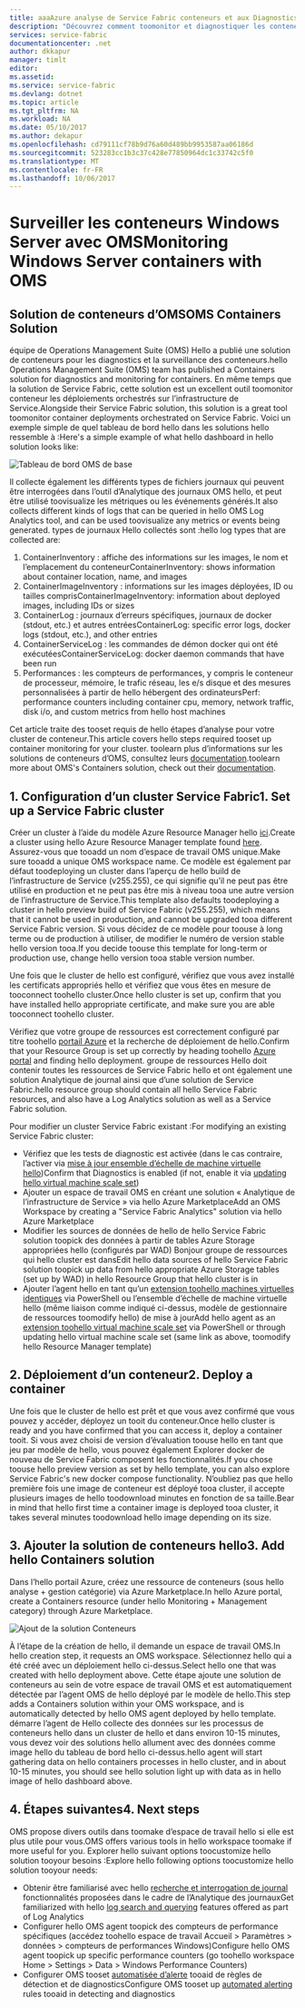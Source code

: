 ```yaml
---
title: aaaAzure analyse de Service Fabric conteneurs et aux Diagnostics | Documents Microsoft
description: "Découvrez comment toomonitor et diagnostiquer les conteneurs orchestrés sur Microsoft Azure Service Fabric avec solution de conteneurs d’OMS."
services: service-fabric
documentationcenter: .net
author: dkkapur
manager: timlt
editor: 
ms.assetid: 
ms.service: service-fabric
ms.devlang: dotnet
ms.topic: article
ms.tgt_pltfrm: NA
ms.workload: NA
ms.date: 05/10/2017
ms.author: dekapur
ms.openlocfilehash: cd79111cf78b9d76a60d489bb9953587aa06186d
ms.sourcegitcommit: 523283cc1b3c37c428e77850964dc1c33742c5f0
ms.translationtype: MT
ms.contentlocale: fr-FR
ms.lasthandoff: 10/06/2017
---
```

# <a name="monitoring-windows-server-containers-with-oms"></a><span data-ttu-id="fcd03-103">Surveiller les conteneurs Windows Server avec OMS</span><span class="sxs-lookup"><span data-stu-id="fcd03-103">Monitoring Windows Server containers with OMS</span></span>

## <a name="oms-containers-solution"></a><span data-ttu-id="fcd03-104">Solution de conteneurs d’OMS</span><span class="sxs-lookup"><span data-stu-id="fcd03-104">OMS Containers Solution</span></span>

<span data-ttu-id="fcd03-105">équipe de Operations Management Suite (OMS) Hello a publié une solution de conteneurs pour les diagnostics et la surveillance des conteneurs.</span><span class="sxs-lookup"><span data-stu-id="fcd03-105">hello Operations Management Suite (OMS) team has published a Containers solution for diagnostics and monitoring for containers.</span></span> <span data-ttu-id="fcd03-106">En même temps que la solution de Service Fabric, cette solution est un excellent outil toomonitor conteneur les déploiements orchestrés sur l’infrastructure de Service.</span><span class="sxs-lookup"><span data-stu-id="fcd03-106">Alongside their Service Fabric solution, this solution is a great tool toomonitor container deployments orchestrated on Service Fabric.</span></span> <span data-ttu-id="fcd03-107">Voici un exemple simple de quel tableau de bord hello dans les solutions hello ressemble à :</span><span class="sxs-lookup"><span data-stu-id="fcd03-107">Here's a simple example of what hello dashboard in hello solution looks like:</span></span>

![Tableau de bord OMS de base](./media/service-fabric-diagnostics-containers-windowsserver/oms-containers-dashboard.png)

<span data-ttu-id="fcd03-109">Il collecte également les différents types de fichiers journaux qui peuvent être interrogées dans l’outil d’Analytique des journaux OMS hello, et peut être utilisé toovisualize les métriques ou les événements générés.</span><span class="sxs-lookup"><span data-stu-id="fcd03-109">It also collects different kinds of logs that can be queried in hello OMS Log Analytics tool, and can be used toovisualize any metrics or events being generated.</span></span> <span data-ttu-id="fcd03-110">types de journaux Hello collectés sont :</span><span class="sxs-lookup"><span data-stu-id="fcd03-110">hello log types that are collected are:</span></span>

1. <span data-ttu-id="fcd03-111">ContainerInventory : affiche des informations sur les images, le nom et l’emplacement du conteneur</span><span class="sxs-lookup"><span data-stu-id="fcd03-111">ContainerInventory: shows information about container location, name, and images</span></span>
2. <span data-ttu-id="fcd03-112">ContainerImageInventory : informations sur les images déployées, ID ou tailles compris</span><span class="sxs-lookup"><span data-stu-id="fcd03-112">ContainerImageInventory: information about deployed images, including IDs or sizes</span></span>
3. <span data-ttu-id="fcd03-113">ContainerLog : journaux d’erreurs spécifiques, journaux de docker (stdout, etc.) et autres entrées</span><span class="sxs-lookup"><span data-stu-id="fcd03-113">ContainerLog: specific error logs, docker logs (stdout, etc.), and other entries</span></span>
4. <span data-ttu-id="fcd03-114">ContainerServiceLog : les commandes de démon docker qui ont été exécutées</span><span class="sxs-lookup"><span data-stu-id="fcd03-114">ContainerServiceLog: docker daemon commands that have been run</span></span>
5. <span data-ttu-id="fcd03-115">Performances : les compteurs de performances, y compris le conteneur de processeur, mémoire, le trafic réseau, les e/s disque et des mesures personnalisées à partir de hello hébergent des ordinateurs</span><span class="sxs-lookup"><span data-stu-id="fcd03-115">Perf: performance counters including container cpu, memory, network traffic, disk i/o, and custom metrics from hello host machines</span></span>

<span data-ttu-id="fcd03-116">Cet article traite des tooset requis de hello étapes d’analyse pour votre cluster de conteneur.</span><span class="sxs-lookup"><span data-stu-id="fcd03-116">This article covers hello steps required tooset up container monitoring for your cluster.</span></span> <span data-ttu-id="fcd03-117">toolearn plus d’informations sur les solutions de conteneurs d’OMS, consultez leurs [documentation](../log-analytics/log-analytics-containers.md).</span><span class="sxs-lookup"><span data-stu-id="fcd03-117">toolearn more about OMS's Containers solution, check out their [documentation](../log-analytics/log-analytics-containers.md).</span></span>

## <a name="1-set-up-a-service-fabric-cluster"></a><span data-ttu-id="fcd03-118">1. Configuration d’un cluster Service Fabric</span><span class="sxs-lookup"><span data-stu-id="fcd03-118">1. Set up a Service Fabric cluster</span></span>

<span data-ttu-id="fcd03-119">Créer un cluster à l’aide du modèle Azure Resource Manager hello [ici](https://github.com/dkkapur/Service-Fabric/tree/master/ARM%20Templates/SF%20OMS%20Sample).</span><span class="sxs-lookup"><span data-stu-id="fcd03-119">Create a cluster using hello Azure Resource Manager template found [here](https://github.com/dkkapur/Service-Fabric/tree/master/ARM%20Templates/SF%20OMS%20Sample).</span></span> <span data-ttu-id="fcd03-120">Assurez-vous que tooadd un nom d’espace de travail OMS unique.</span><span class="sxs-lookup"><span data-stu-id="fcd03-120">Make sure tooadd a unique OMS workspace name.</span></span> <span data-ttu-id="fcd03-121">Ce modèle est également par défaut toodeploying un cluster dans l’aperçu de hello build de l’infrastructure de Service (v255.255), ce qui signifie qu’il ne peut pas être utilisé en production et ne peut pas être mis à niveau tooa une autre version de l’infrastructure de Service.</span><span class="sxs-lookup"><span data-stu-id="fcd03-121">This template also defaults toodeploying a cluster in hello preview build of Service Fabric (v255.255), which means that it cannot be used in production, and cannot be upgraded tooa different Service Fabric version.</span></span> <span data-ttu-id="fcd03-122">Si vous décidez de ce modèle pour toouse à long terme ou de production à utiliser, de modifier le numéro de version stable hello version tooa.</span><span class="sxs-lookup"><span data-stu-id="fcd03-122">If you decide toouse this template for long-term or production use, change hello version tooa stable version number.</span></span>

<span data-ttu-id="fcd03-123">Une fois que le cluster de hello est configuré, vérifiez que vous avez installé les certificats appropriés hello et vérifiez que vous êtes en mesure de tooconnect toohello cluster.</span><span class="sxs-lookup"><span data-stu-id="fcd03-123">Once hello cluster is set up, confirm that you have installed hello appropriate certificate, and make sure you are able tooconnect toohello cluster.</span></span>

<span data-ttu-id="fcd03-124">Vérifiez que votre groupe de ressources est correctement configuré par titre toohello [portail Azure](https://portal.azure.com/) et la recherche de déploiement de hello.</span><span class="sxs-lookup"><span data-stu-id="fcd03-124">Confirm that your Resource Group is set up correctly by heading toohello [Azure portal](https://portal.azure.com/) and finding hello deployment.</span></span> <span data-ttu-id="fcd03-125">groupe de ressources Hello doit contenir toutes les ressources de Service Fabric hello et ont également une solution Analytique de journal ainsi que d’une solution de Service Fabric.</span><span class="sxs-lookup"><span data-stu-id="fcd03-125">hello resource group should contain all hello Service Fabric resources, and also have a Log Analytics solution as well as a Service Fabric solution.</span></span>

<span data-ttu-id="fcd03-126">Pour modifier un cluster Service Fabric existant :</span><span class="sxs-lookup"><span data-stu-id="fcd03-126">For modifying an existing Service Fabric cluster:</span></span>
* <span data-ttu-id="fcd03-127">Vérifiez que les tests de diagnostic est activée (dans le cas contraire, l’activer via [mise à jour ensemble d’échelle de machine virtuelle hello](/rest/api/virtualmachinescalesets/create-or-update-a-set))</span><span class="sxs-lookup"><span data-stu-id="fcd03-127">Confirm that Diagnostics is enabled (if not, enable it via [updating hello virtual machine scale set](/rest/api/virtualmachinescalesets/create-or-update-a-set))</span></span>
* <span data-ttu-id="fcd03-128">Ajouter un espace de travail OMS en créant une solution « Analytique de l’infrastructure de Service » via hello Azure Marketplace</span><span class="sxs-lookup"><span data-stu-id="fcd03-128">Add an OMS Workspace by creating a "Service Fabric Analytics" solution via hello Azure Marketplace</span></span>
* <span data-ttu-id="fcd03-129">Modifier les sources de données de hello de hello Service Fabric solution toopick des données à partir de tables Azure Storage appropriées hello (configurés par WAD) Bonjour groupe de ressources qui hello cluster est dans</span><span class="sxs-lookup"><span data-stu-id="fcd03-129">Edit hello data sources of hello Service Fabric solution toopick up data from hello appropriate Azure Storage tables (set up by WAD) in hello Resource Group that hello cluster is in</span></span>
* <span data-ttu-id="fcd03-130">Ajouter l’agent hello en tant qu’un [extension toohello machines virtuelles identiques](/powershell/module/azurerm.compute/add-azurermvmssextension) via PowerShell ou l’ensemble d’échelle de machine virtuelle hello (même liaison comme indiqué ci-dessus, modèle de gestionnaire de ressources toomodify hello) de mise à jour</span><span class="sxs-lookup"><span data-stu-id="fcd03-130">Add hello agent as an [extension toohello virtual machine scale set](/powershell/module/azurerm.compute/add-azurermvmssextension) via PowerShell or through updating hello virtual machine scale set (same link as above, toomodify hello Resource Manager template)</span></span>

## <a name="2-deploy-a-container"></a><span data-ttu-id="fcd03-131">2. Déploiement d’un conteneur</span><span class="sxs-lookup"><span data-stu-id="fcd03-131">2. Deploy a container</span></span>

<span data-ttu-id="fcd03-132">Une fois que le cluster de hello est prêt et que vous avez confirmé que vous pouvez y accéder, déployez un tooit du conteneur.</span><span class="sxs-lookup"><span data-stu-id="fcd03-132">Once hello cluster is ready and you have confirmed that you can access it, deploy a container tooit.</span></span> <span data-ttu-id="fcd03-133">Si vous avez choisi de version d’évaluation toouse hello en tant que jeu par modèle de hello, vous pouvez également Explorer docker de nouveau de Service Fabric composent les fonctionnalités.</span><span class="sxs-lookup"><span data-stu-id="fcd03-133">If you chose toouse hello preview version as set by hello template, you can also explore Service Fabric's new docker compose functionality.</span></span> <span data-ttu-id="fcd03-134">N’oubliez pas que hello première fois une image de conteneur est déployé tooa cluster, il accepte plusieurs images de hello toodownload minutes en fonction de sa taille.</span><span class="sxs-lookup"><span data-stu-id="fcd03-134">Bear in mind that hello first time a container image is deployed tooa cluster, it takes several minutes toodownload hello image depending on its size.</span></span>

## <a name="3-add-hello-containers-solution"></a><span data-ttu-id="fcd03-135">3. Ajouter la solution de conteneurs hello</span><span class="sxs-lookup"><span data-stu-id="fcd03-135">3. Add hello Containers solution</span></span>

<span data-ttu-id="fcd03-136">Dans l’hello portail Azure, créez une ressource de conteneurs (sous hello analyse + gestion catégorie) via Azure Marketplace.</span><span class="sxs-lookup"><span data-stu-id="fcd03-136">In hello Azure portal, create a Containers resource (under hello Monitoring + Management category) through Azure Marketplace.</span></span> 

![Ajout de la solution Conteneurs](./media/service-fabric-diagnostics-containers-windowsserver/containers-solution.png)

<span data-ttu-id="fcd03-138">À l’étape de la création de hello, il demande un espace de travail OMS.</span><span class="sxs-lookup"><span data-stu-id="fcd03-138">In hello creation step, it requests an OMS workspace.</span></span> <span data-ttu-id="fcd03-139">Sélectionnez hello qui a été créé avec un déploiement hello ci-dessus.</span><span class="sxs-lookup"><span data-stu-id="fcd03-139">Select hello one that was created with hello deployment above.</span></span> <span data-ttu-id="fcd03-140">Cette étape ajoute une solution de conteneurs au sein de votre espace de travail OMS et est automatiquement détectée par l’agent OMS de hello déployé par le modèle de hello.</span><span class="sxs-lookup"><span data-stu-id="fcd03-140">This step adds a Containers solution within your OMS workspace, and is automatically detected by hello OMS agent deployed by hello template.</span></span> <span data-ttu-id="fcd03-141">démarre l’agent de Hello collecte des données sur les processus de conteneurs hello dans un cluster de hello et dans environ 10-15 minutes, vous devez voir des solutions hello allument avec des données comme image hello du tableau de bord hello ci-dessus.</span><span class="sxs-lookup"><span data-stu-id="fcd03-141">hello agent will start gathering data on hello containers processes in hello cluster, and in about 10-15 minutes, you should see hello solution light up with data as in hello image of hello dashboard above.</span></span>

## <a name="4-next-steps"></a><span data-ttu-id="fcd03-142">4. Étapes suivantes</span><span class="sxs-lookup"><span data-stu-id="fcd03-142">4. Next steps</span></span>

<span data-ttu-id="fcd03-143">OMS propose divers outils dans toomake d’espace de travail hello si elle est plus utile pour vous.</span><span class="sxs-lookup"><span data-stu-id="fcd03-143">OMS offers various tools in hello workspace toomake if more useful for you.</span></span> <span data-ttu-id="fcd03-144">Explorer hello suivant options toocustomize hello solution tooyour besoins :</span><span class="sxs-lookup"><span data-stu-id="fcd03-144">Explore hello following options toocustomize hello solution tooyour needs:</span></span>
- <span data-ttu-id="fcd03-145">Obtenir être familiarisé avec hello [recherche et interrogation de journal](../log-analytics/log-analytics-log-searches.md) fonctionnalités proposées dans le cadre de l’Analytique des journaux</span><span class="sxs-lookup"><span data-stu-id="fcd03-145">Get familiarized with hello [log search and querying](../log-analytics/log-analytics-log-searches.md) features offered as part of Log Analytics</span></span>
- <span data-ttu-id="fcd03-146">Configurer hello OMS agent toopick des compteurs de performance spécifiques (accédez toohello espace de travail Accueil > Paramètres > données > compteurs de performances Windows)</span><span class="sxs-lookup"><span data-stu-id="fcd03-146">Configure hello OMS agent toopick up specific performance counters (go toohello workspace Home > Settings > Data > Windows Performance Counters)</span></span>
- <span data-ttu-id="fcd03-147">Configurer OMS tooset [automatisée d’alerte](../log-analytics/log-analytics-alerts.md) tooaid de règles de détection et de diagnostics</span><span class="sxs-lookup"><span data-stu-id="fcd03-147">Configure OMS tooset up [automated alerting](../log-analytics/log-analytics-alerts.md) rules tooaid in detecting and diagnostics</span></span>

